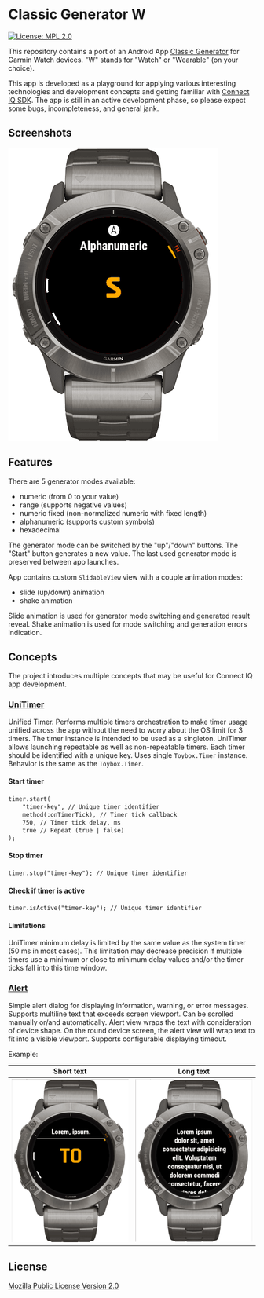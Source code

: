 # Classic Generator W

[![License: MPL 2.0](https://img.shields.io/badge/License-MPL_2.0-brightgreen.svg)](https://opensource.org/licenses/MPL-2.0)

This repository contains a port of an Android App [Classic Generator](https://play.google.com/store/apps/details?id=me.venko.cg) for Garmin Watch devices. "W" stands for "Watch" or "Wearable" (on your choice).

This app is developed as a playground for applying various interesting technologies and development concepts and getting familiar with [Connect IQ SDK](https://developer.garmin.com/connect-iq/overview/). The app is still in an active development phase, so please expect some bugs, incompleteness, and general jank.

## Screenshots

![Alphanumeric generator](screenshots/cg-alphanum.png)

## Features

There are 5 generator modes available:

* numeric (from 0 to your value)
* range (supports negative values)
* numeric fixed (non-normalized numeric with fixed length)
* alphanumeric (supports custom symbols)
* hexadecimal

The generator mode can be switched by the "up"/"down" buttons. The "Start" button generates a new value. The last used generator mode is preserved between app launches.

App contains custom `SlidableView` view with a couple animation modes:

* slide (up/down) animation
* shake animation

Slide animation is used for generator mode switching and generated result reveal. Shake animation is used for mode switching and generation errors indication.

## Concepts

The project introduces multiple concepts that may be useful for Connect IQ app development.

### [UniTimer](source/common/UniTimer.mc)

Unified Timer. Performs multiple timers orchestration to make timer usage unified across the app without the need to worry about the OS limit for 3 timers. The timer instance is intended to be used as a singleton. UniTimer allows launching repeatable as well as non-repeatable timers. Each timer should be identified with a unique key. Uses single `Toybox.Timer` instance. Behavior is the same as the `Toybox.Timer`.

#### Start timer

```monkey-c
timer.start(
    "timer-key", // Unique timer identifier
    method(:onTimerTick), // Timer tick callback
    750, // Timer tick delay, ms
    true // Repeat (true | false)
);
```

#### Stop timer

```monkey-c
timer.stop("timer-key"); // Unique timer identifier
```

#### Check if timer is active

```monkey-c
timer.isActive("timer-key"); // Unique timer identifier
```

#### Limitations

UniTimer minimum delay is limited by the same value as the system timer (50 ms in most cases). This limitation may decrease precision if multiple timers use a minimum or close to minimum delay values and/or the timer ticks fall into this time window.

### [Alert](source/view/common/Alert.mc)

Simple alert dialog for displaying information, warning, or error messages. Supports multiline text that exceeds screen viewport. Can be scrolled manually or/and automatically. Alert view wraps the text with consideration of device shape. On the round device screen, the alert view will wrap text to fit into a visible viewport. Supports configurable displaying timeout.

Example:

Short text | Long text |
------- | ------- |
![Short text](screenshots/cg-alert-text-short.png) | ![Long text](screenshots/cg-alert-text-long.png)

## License

[Mozilla Public License Version 2.0](/LICENSE)
